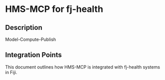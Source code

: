 # HMS-MCP for fj-health

## Description

Model-Compute-Publish

## Integration Points

This document outlines how HMS-MCP is integrated with fj-health systems in Fiji.
